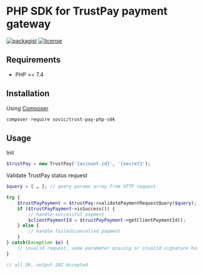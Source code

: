# PHP SDK for TrustPay payment gateway

[![packagist](https://img.shields.io/github/v/release/sovic/trust-pay-php-sdk?style=flat-square)]() [![license](https://img.shields.io/github/license/sovic/trust-pay-php-sdk?style=flat-square)]()

## Requirements

- PHP >= 7.4

## Installation

Using [Composer](https://getcomposer.org/doc/00-intro.md)

```bash
composer require sovic/trust-pay-php-sdk
```

## Usage

Init

```php
$trustPay = new TrustPay('{account-id}', '{secret}');
```

Validate TrustPay status request

```php 
$query = [ … ]; // query params array from HTTP request

try {
    $trustPayPayment = $trustPay->validatePaymentRequestQuery($query);
    if ($trustPayPayment->isSuccess()) {
        // handle successful payment
        $clientPaymentId = $trustPayPayment->getClientPaymentId();
    } else {
        // handle failed|cancelled payment
    }
} catch(Exception $e) {
    // invalid request, some parameter missing or invalid signature hash, output 400 Bad Request
}

// all OK, output 202 Accepted
```
